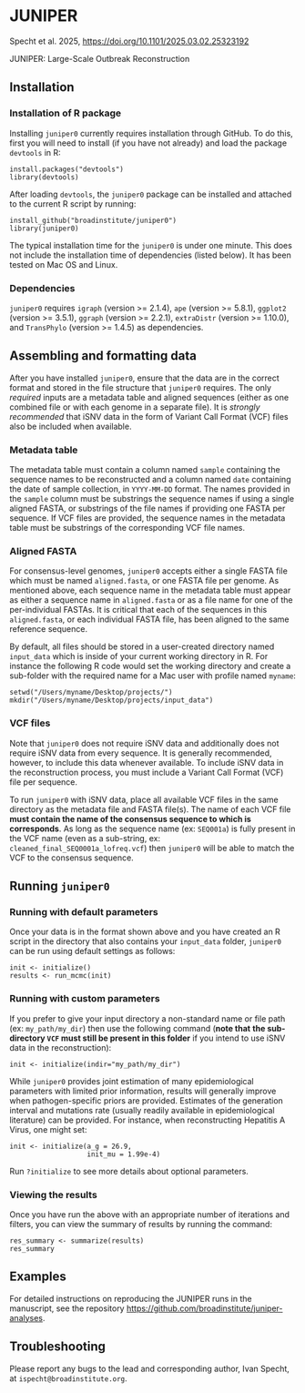 # JUNIPER

Specht et al. 2025, https://doi.org/10.1101/2025.03.02.25323192

JUNIPER: Large-Scale Outbreak Reconstruction

## Installation

### Installation of R package

Installing `juniper0` currently requires installation through GitHub. To
do this, first you will need to install (if you have not already) and
load the package `devtools` in R:

```         
install.packages("devtools")
library(devtools)
```

After loading `devtools`, the `juniper0` package can be installed and
attached to the current R script by running:

```         
install_github("broadinstitute/juniper0")
library(juniper0)
```
The typical installation time for the `juniper0` is under one minute. This does not include the installation time of dependencies (listed below). It has been tested on Mac OS and Linux.

### Dependencies

`juniper0` requires `igraph` (version >= 2.1.4), `ape` (version >= 5.8.1), `ggplot2` (version >= 3.5.1), `ggraph` (version >= 2.2.1), `extraDistr` (version >= 1.10.0), and `TransPhylo` (version >= 1.4.5) as dependencies.

## Assembling and formatting data

After you have installed `juniper0`, ensure that the data are in the
correct format and stored in the file structure that `juniper0`
requires. The only *required* inputs are a metadata table and aligned sequences (either as one combined file or with each genome in a separate file). It is
*strongly recommended* that iSNV data in the form of Variant Call Format
(VCF) files also be included when available.

### Metadata table

The metadata table must contain a column named `sample` containing the 
sequence names to be reconstructed and a column named `date` containing the 
date of sample collection, in `YYYY-MM-DD` format. The names provided in the 
`sample` column must be substrings the sequence names if using a single aligned FASTA, 
or substrings of the file names if providing one FASTA per sequence. If VCF files are provided,
the sequence names in the metadata table must be substrings of the corresponding VCF file names.

### Aligned FASTA

For consensus-level genomes, `juniper0` accepts either a single FASTA file which must be named `aligned.fasta`, or 
one FASTA file per genome. As mentioned above, each sequence name in the metadata table must appear as either a 
sequence name in `aligned.fasta` or as a file name for one of the per-individual FASTAs. It is critical that each of the sequences in this
`aligned.fasta`, or each individual FASTA file, has been aligned to the same reference sequence.

By default, all files should be stored in a user-created directory
named `input_data` which is inside of your current working directory in
R. For instance the following R code would set the working directory and
create a sub-folder with the required name for a Mac user with profile
named `myname`:

```         
setwd("/Users/myname/Desktop/projects/")
mkdir("/Users/myname/Desktop/projects/input_data")
```

### VCF files

Note that `juniper0` does not require iSNV data and additionally does
not require iSNV data from every sequence. It is generally recommended,
however, to include this data whenever available. To include iSNV data
in the reconstruction process, you must include a Variant Call Format
(VCF) file per sequence.

To run `juniper0` with iSNV data, place all available VCF files in the same directory as the metadata file and FASTA file(s).
The name of each VCF file **must contain the name of the consensus sequence
to which is corresponds**. As long as the sequence name (ex: `SEQ001a`)
is fully present in the VCF name (even as a sub-string, ex:
`cleaned_final_SEQ0001a_lofreq.vcf`) then `juniper0` will be able to
match the VCF to the consensus sequence.

## Running `juniper0`

### Running with default parameters

Once your data is in the format shown above and you have created an R
script in the directory that also contains your `input_data` folder,
`juniper0` can be run using default settings as follows:

```         
init <- initialize()
results <- run_mcmc(init)
```

### Running with custom parameters

If you prefer to give your input directory a non-standard name or file
path (ex: `my_path/my_dir`) then use the following command (**note
that** **the sub-directory `VCF` must still be present in this folder**
if you intend to use iSNV data in the reconstruction):

```         
init <- initialize(indir="my_path/my_dir")
```

While `juniper0` provides joint estimation of many epidemiological
parameters with limited prior information, results will generally
improve when pathogen-specific priors are provided. Estimates of the
generation interval and mutations rate (usually readily available in
epidemiological literature) can be provided. For instance, when
reconstructing Hepatitis A Virus, one might set:

```         
init <- initialize(a_g = 26.9,
                   init_mu = 1.99e-4)
```

Run `?initialize` to see more details about optional parameters.

### Viewing the results

Once you have run the above with an appropriate number of iterations and
filters, you can view the summary of results by running the command:

```         
res_summary <- summarize(results)
res_summary
```

## Examples

For detailed instructions on reproducing the JUNIPER runs in the manuscript, see the repository https://github.com/broadinstitute/juniper-analyses.

## Troubleshooting

Please report any bugs to the lead and corresponding author, Ivan Specht, at `ispecht@broadinstitute.org`.

